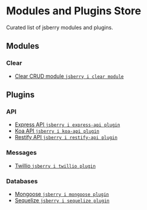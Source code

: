 # Modules and Plugins Store

Curated list of jsberry modules and plugins.

## Modules

### Clear

  - <a href="https://github.com/Dugnist/jsberry-module-clear">Clear CRUD module `jsberry i clear module`</a>

## Plugins

### API

  - <a href="https://github.com/Dugnist/jsberry-express-api">Express API `jsberry i express-api plugin`</a>
  - <a href="https://github.com/Dugnist/jsberry-koa-api">Koa API `jsberry i koa-api plugin`</a>
  - <a href="https://github.com/Dugnist/jsberry-restify-api">Restify API `jsberry i restify-api plugin`</a>

### Messages

  - <a href="https://github.com/Dugnist/jsberry-twillio">Twillio `jsberry i twillio plugin`</a>

### Databases

  - <a href="https://github.com/Dugnist/jsberry-mongoose">Mongoose `jsberry i mongoose plugin`</a>
  - <a href="https://github.com/Dugnist/jsberry-sequelize">Sequelize `jsberry i sequelize plugin`</a>
